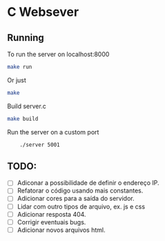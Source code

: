 # C Websever

## Running

To run the server on localhost:8000 

```bash
make run 
```

Or just

```bash
make
```

Build server.c

```bash
make build
```

Run the server on a custom port

```bash
    ./server 5001
```

## TODO:

- [ ] Adiconar a possibilidade de definir o endereço IP.
- [ ] Refatorar o código usando mais constantes.
- [ ] Adicionar cores para a saída do servidor.
- [ ] Lidar com outro tipos de arquivo, ex. js e css
- [ ] Adicionar resposta 404.
- [ ] Corrigir eventuais bugs.
- [ ] Adicionar novos arquivos html.
